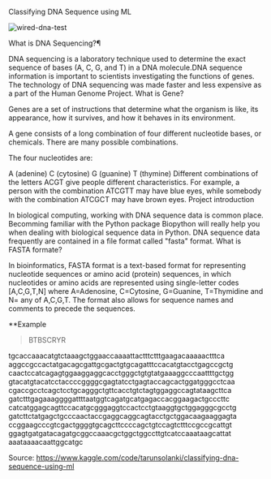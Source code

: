 Classifying DNA Sequence using ML



![wired-dna-test](https://github.com/KenanaSa99/DNA-Sequencing-Classifier/assets/90327865/9984cdc5-3623-47d2-ab4b-8f143786426d)








What is DNA Sequencing?¶

DNA sequencing is a laboratory technique used to determine the exact sequence of bases (A, C, G, and T) in a DNA molecule.DNA sequence information is important to scientists investigating the functions of genes. The technology of DNA sequencing was made faster and less expensive as a part of the Human Genome Project.
What is Gene?

Genes are a set of instructions that determine what the organism is like, its appearance, how it survives, and how it behaves in its environment.

A gene consists of a long combination of four different nucleotide bases, or chemicals. There are many possible combinations.

The four nucleotides are:

A (adenine) C (cytosine) G (guanine) T (thymine) Different combinations of the letters ACGT give people different characteristics. For example, a person with the combination ATCGTT may have blue eyes, while somebody with the combination ATCGCT may have brown eyes.
Project introduction

In biological computing, working with DNA sequence data is common place. Becomming familiar with the Python package Biopython will really help you when dealing with biological sequence data in Python. DNA sequence data frequently are contained in a file format called "fasta" format.
What is FASTA formate?

In bioinformatics, FASTA format is a text-based format for representing nucleotide sequences or amino acid (protein) sequences, in which nucleotides or amino acids are represented using single-letter codes [A,C,G,T,N] where A=Adenosine, C=Cytosine, G=Guanine, T=Thymidine and N= any of A,C,G,T. The format also allows for sequence names and comments to precede the sequences.

**Example
>BTBSCRYR

tgcaccaaacatgtctaaagctggaaccaaaattactttctttgaagacaaaaactttca aggccgccactatgacagcgattgcgactgtgcagatttccacatgtacctgagccgctg caactccatcagagtggaaggaggcacctgggctgtgtatgaaaggcccaattttgctgg gtacatgtacatcctaccccggggcgagtatcctgagtaccagcactggatgggcctcaa cgaccgcctcagctcctgcagggctgttcacctgtctagtggaggccagtataagcttca gatctttgagaaaggggattttaatggtcagatgcatgagaccacggaagactgcccttc catcatggagcagttccacatgcgggaggtccactcctgtaaggtgctggagggcgcctg gatcttctatgagctgcccaactaccgaggcaggcagtacctgctggacaagaaggagta ccggaagcccgtcgactggggtgcagcttccccagctgtccagtctttccgccgcattgt ggagtgatgatacagatgcggccaaacgctggctggccttgtcatccaaataagcattat aaataaaacaattggcatgc

Source: https://www.kaggle.com/code/tarunsolanki/classifying-dna-sequence-using-ml
